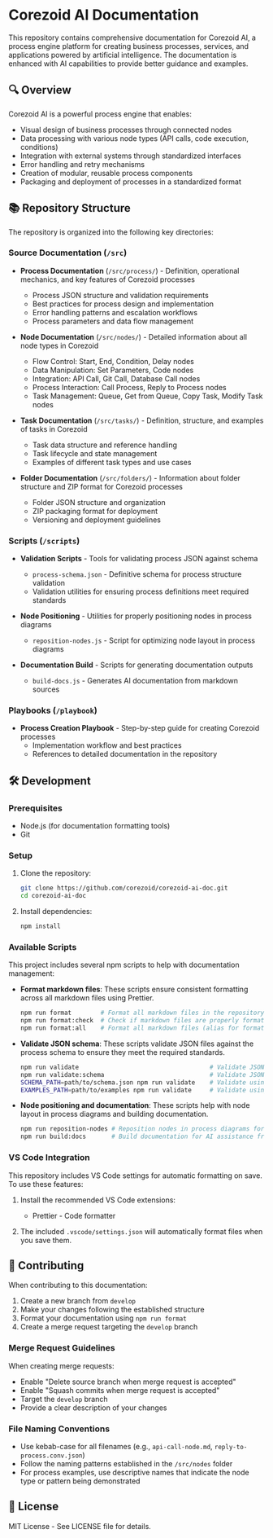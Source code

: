 # Corezoid AI Documentation

This repository contains comprehensive documentation for Corezoid AI, a process engine platform for
creating business processes, services, and applications powered by artificial intelligence. The documentation is enhanced with AI capabilities to provide better guidance and examples.

## 🔍 Overview

Corezoid AI is a powerful process engine that enables:
- Visual design of business processes through connected nodes
- Data processing with various node types (API calls, code execution, conditions)
- Integration with external systems through standardized interfaces
- Error handling and retry mechanisms
- Creation of modular, reusable process components
- Packaging and deployment of processes in a standardized format

## 📚 Repository Structure

The repository is organized into the following key directories:

### Source Documentation (`/src`)

- **Process Documentation** (`/src/process/`) - Definition, operational mechanics, and key features of Corezoid processes
  - Process JSON structure and validation requirements
  - Best practices for process design and implementation
  - Error handling patterns and escalation workflows
  - Process parameters and data flow management

- **Node Documentation** (`/src/nodes/`) - Detailed information about all node types in Corezoid
  - Flow Control: Start, End, Condition, Delay nodes
  - Data Manipulation: Set Parameters, Code nodes
  - Integration: API Call, Git Call, Database Call nodes
  - Process Interaction: Call Process, Reply to Process nodes
  - Task Management: Queue, Get from Queue, Copy Task, Modify Task nodes

- **Task Documentation** (`/src/tasks/`) - Definition, structure, and examples of tasks in Corezoid
  - Task data structure and reference handling
  - Task lifecycle and state management
  - Examples of different task types and use cases

- **Folder Documentation** (`/src/folders/`) - Information about folder structure and ZIP format for Corezoid processes
  - Folder JSON structure and organization
  - ZIP packaging format for deployment
  - Versioning and deployment guidelines

### Scripts (`/scripts`)

- **Validation Scripts** - Tools for validating process JSON against schema
  - `process-schema.json` - Definitive schema for process structure validation
  - Validation utilities for ensuring process definitions meet required standards

- **Node Positioning** - Utilities for properly positioning nodes in process diagrams
  - `reposition-nodes.js` - Script for optimizing node layout in process diagrams

- **Documentation Build** - Scripts for generating documentation outputs
  - `build-docs.js` - Generates AI documentation from markdown sources

### Playbooks (`/playbook`)

- **Process Creation Playbook** - Step-by-step guide for creating Corezoid processes
  - Implementation workflow and best practices
  - References to detailed documentation in the repository

## 🛠️ Development

### Prerequisites

- Node.js (for documentation formatting tools)
- Git

### Setup

1. Clone the repository:

   ```bash
   git clone https://github.com/corezoid/corezoid-ai-doc.git
   cd corezoid-ai-doc
   ```

2. Install dependencies:
   ```bash
   npm install
   ```

### Available Scripts

This project includes several npm scripts to help with documentation management:

- **Format markdown files**:
  These scripts ensure consistent formatting across all markdown files using Prettier.

  ```bash
  npm run format        # Format all markdown files in the repository
  npm run format:check  # Check if markdown files are properly formatted without making changes
  npm run format:all    # Format all markdown files (alias for format)
  ```

- **Validate JSON schema**:
  These scripts validate JSON files against the process schema to ensure they meet the required standards.

  ```bash
  npm run validate                                    # Validate JSON schema (alias for validate:schema)
  npm run validate:schema                             # Validate JSON examples against schema using default paths
  SCHEMA_PATH=path/to/schema.json npm run validate    # Validate using custom schema path
  EXAMPLES_PATH=path/to/examples npm run validate     # Validate using custom examples path
  ```

- **Node positioning and documentation**:
  These scripts help with node layout in process diagrams and building documentation.
  
  ```bash
  npm run reposition-nodes # Reposition nodes in process diagrams for optimal layout
  npm run build:docs       # Build documentation for AI assistance from markdown sources
  ```

### VS Code Integration

This repository includes VS Code settings for automatic formatting on save. To use these features:

1. Install the recommended VS Code extensions:

   - Prettier - Code formatter

2. The included `.vscode/settings.json` will automatically format files when you save them.

## 🤝 Contributing

When contributing to this documentation:

1. Create a new branch from `develop`
2. Make your changes following the established structure
3. Format your documentation using `npm run format`
4. Create a merge request targeting the `develop` branch

### Merge Request Guidelines

When creating merge requests:

- Enable "Delete source branch when merge request is accepted"
- Enable "Squash commits when merge request is accepted"
- Target the `develop` branch
- Provide a clear description of your changes

### File Naming Conventions

- Use kebab-case for all filenames (e.g., `api-call-node.md`, `reply-to-process.conv.json`)
- Follow the naming patterns established in the `/src/nodes` folder
- For process examples, use descriptive names that indicate the node type or pattern being
  demonstrated

## 📄 License

MIT License - See LICENSE file for details.

